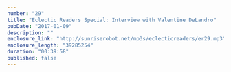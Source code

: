 ```yaml
---
number: "29"
title: "Eclectic Readers Special: Interview with Valentine DeLandro"
pubDate: "2017-01-09"
description: ""
enclosure_link: "http://sunriserobot.net/mp3s/eclecticreaders/er29.mp3"
enclosure_length: "39285254"
duration: "00:39:58"
published: false
---
```

